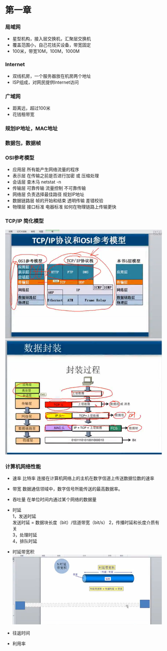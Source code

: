 ﻿# 第一章

### 局域网 
* 星型机构，接入层交换机，汇聚层交换机
* 覆盖范围小，自己花钱买设备，带宽固定
* 100米，带宽10M，100M，1000M
### Internet   
* 双线机房，一个服务器放在机房两个地址
* ISP组成，对网民提供Internet访问
### 广域网   
* 距离远，超过100米
* 花钱租带宽 
### 规划IP地址，MAC地址   
### 数据包，数据帧  
   
### OSI参考模型     
* 应用层  所有能产生网络流量的程序  
* 表示层  在传输之前是否进行加密 或 压缩处理    
* 会话层   查木马 netstat -n    
* 传输层 可靠传输 流量控制 不可靠传输  
* 网络层 负责选择最佳路径  规划IP地址       
* 数据链路层  帧的开始和结束 透明传输 差错校验  
* 物理层  接口标准 电器标准  如何在物理链路上传输更快  

### TCP/IP 简化模型  
![TCP模型][1]
![数据封装][2]
### 计算机网络性能   
* 速率 比特率 连接在计算机网络上的主机在数字信道上传送数据位数的速率  
* 带宽  数据通信领域中，数字信号所能传送的最高数据率。  
* 吞吐量  在单位时间内通过某个网络的数据量   
* 时延   
  1，发送时延  
    发送时延 = 数据块长度（bit）/信道带宽（bit/s） 
  2，传播时延和长度介质有关  
  3，处理时延  
  4，排队时延  
* 时延带宽积  
 ![此处输入图片的描述][3]
* 往返时间  
* 利用率


 


  [1]: https://github.com/xurui1995/computer-network/blob/master/pic/Z559U9X9$@XRS0%60L9GXWY%7BV.png
  [2]: https://github.com/xurui1995/computer-network/blob/master/pic/%7BL7RT2%5DANSBLXL3AEH%7B9%7DBF.png
  [3]: https://github.com/xurui1995/computer-network/blob/master/pic/OT5%28%60Z0KCYX9%28I_YHEN%5DR%5BO.png